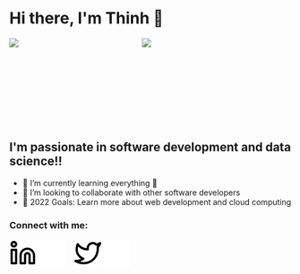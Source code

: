# Hi there, I'm Thinh 👋

<img align="left" width="47%" src="https://github-readme-stats.vercel.app/api?username=ThinhLe881&show_icons=true&theme=radical" />
<img align="left" width="47%" src="https://github-readme-stats.vercel.app/api/top-langs/?username=ThinhLe881&layout=compact" />

<br/><br/><br/><br/><br/><br/><br/><br/><br/>

## I'm passionate in software development and data science!!

- 🌱 I’m currently learning everything 🤣
- 👯 I’m looking to collaborate with other software developers
- 🥅 2022 Goals: Learn more about web development and cloud computing

### Connect with me:

[![website](./images/linkedin-light.svg)](https://linkedin.com/in/thinhle201#gh-light-mode-only)
[![website](./images/linkedin-dark.svg)](https://linkedin.com/in/thinhle201#gh-dark-mode-only)
&nbsp;&nbsp;
[![website](./images/twitter-light.svg)](https://twitter.com/thinhle201#gh-light-mode-only)
[![website](./images/twitter-dark.svg)](https://twitter.com/thinhle201#gh-dark-mode-only)
